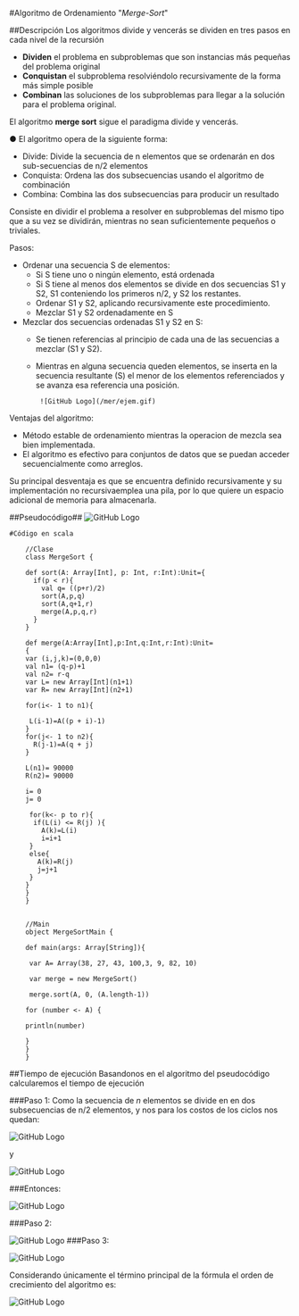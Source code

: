#Algoritmo de Ordenamiento "_Merge-Sort_"

<pr>
##Descripción
Los algoritmos divide y vencerás se dividen en 
tres pasos en cada nivel de la recursión

+ **Dividen** el problema en subproblemas que son 
instancias más pequeñas del problema original
+ **Conquistan** el subproblema resolviéndolo 
recursivamente de la forma más simple posible
+ **Combinan** las soluciones de los subproblemas para 
llegar a la solución para el problema original.

El algoritmo **merge sort** sigue 
el paradigma divide y vencerás.

● El algoritmo opera de la siguiente forma:

+ Divide: Divide la secuencia de  n  elementos que se 
ordenarán en dos sub-secuencias de  n/2  elementos
+  Conquista: Ordena las dos subsecuencias usando el 
algoritmo de combinación
+  Combina: Combina las dos subsecuencias para 
producir un resultado

Consiste en dividir el problema a resolver en subproblemas del mismo tipo que a su vez se dividirán, mientras no sean suficientemente pequeños o triviales.

Pasos:

+ Ordenar una secuencia S de elementos:
   + Si S tiene uno o ningún elemento, está ordenada
   + Si S tiene al menos dos elementos se divide en dos secuencias S1 y S2, S1 conteniendo los primeros n/2, y S2 los restantes.
   + Ordenar S1 y S2, aplicando recursivamente este procedimiento.
   + Mezclar S1 y S2 ordenadamente en S
+ Mezclar dos secuencias ordenadas S1 y S2 en S:
   + Se tienen referencias al principio de cada una de las secuencias a mezclar (S1 y S2).
   + Mientras en alguna secuencia queden elementos, se inserta en la secuencia resultante (S) el menor de los elementos referenciados y se avanza esa referencia una posición.
 
          ![GitHub Logo](/mer/ejem.gif)

Ventajas del algoritmo:

+ Método estable de ordenamiento mientras la operacion de mezcla sea bien implementada.
+ El algoritmo es efectivo para conjuntos de datos que se puedan acceder secuencialmente como arreglos.

Su principal desventaja es que se encuentra definido recursivamente y su implementación no recursivaemplea una pila, por lo que quiere un espacio adicional de memoria para almacenarla.

##Pseudocódigo##
![GitHub Logo](/mer/mer.jpg)

    #Código en scala
        
        //Clase
        class MergeSort {
        
        def sort(A: Array[Int], p: Int, r:Int):Unit={
          if(p < r){
            val q= ((p+r)/2)
            sort(A,p,q)
            sort(A,q+1,r)
            merge(A,p,q,r)
          }
        }
    
        def merge(A:Array[Int],p:Int,q:Int,r:Int):Unit=
        {
        var (i,j,k)=(0,0,0)
        val n1= (q-p)+1
        val n2= r-q
        var L= new Array[Int](n1+1)
        var R= new Array[Int](n2+1)
       
        for(i<- 1 to n1){

         L(i-1)=A((p + i)-1)
        }
        for(j<- 1 to n2){
          R(j-1)=A(q + j)
        }
      
        L(n1)= 90000
        R(n2)= 90000      
      
        i= 0 
        j= 0
      
         for(k<- p to r){
          if(L(i) <= R(j) ){
            A(k)=L(i)
            i=i+1
         }
         else{
           A(k)=R(j)
           j=j+1
         }     
        }
        }
        }
             

        //Main
        object MergeSortMain {

        def main(args: Array[String]){
    
         var A= Array(38, 27, 43, 100,3, 9, 82, 10)
        
         var merge = new MergeSort()
    
         merge.sort(A, 0, (A.length-1))
    
        for (number <- A) {
     
        println(number)
  
        }
        }
        }

##Tiempo de ejecución
Basandonos en el algoritmo del pseudocódigo calcularemos el tiempo de ejecución 


###Paso 1:
Como la secuencia de *n* elementos se divide en en dos subsecuencias de n/2 elementos, y nos para los costos de los ciclos nos quedan:

![GitHub Logo](/mer/n.png)

y

![GitHub Logo](/mer/n2.png)


###Entonces:

![GitHub Logo](/mer/ss1.png)

###Paso 2:

![GitHub Logo](/mer/ss2.png)
###Paso 3:

![GitHub Logo](/mer/ss3.png)

Considerando únicamente el término principal de la fórmula el orden de crecimiento del algoritmo es:

![GitHub Logo](/mer/ss4.png)




